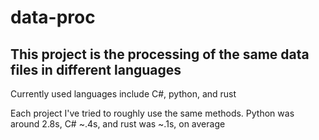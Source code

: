 # data-proc

## This project is the processing of the same data files in different languages

Currently used languages include C#, python, and rust

Each project I've tried to roughly use the same methods. Python was around 2.8s, C# ~.4s, and rust was ~.1s, on average
